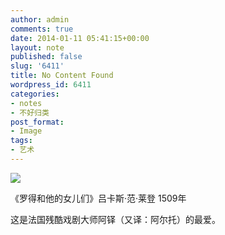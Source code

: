 ```yaml
---
author: admin
comments: true
date: 2014-01-11 05:41:15+00:00
layout: note
published: false
slug: '6411'
title: No Content Found
wordpress_id: 6411
categories:
- notes
- 不好归类
post_format:
- Image
tags:
- 艺术
---
```


![](http://www.baibanbao.net/wp-content/uploads/2014/01/tumblr_mz82grOQpS1qz6vj8o1_1280.jpg)

《罗得和他的女儿们》吕卡斯·范·莱登 1509年

这是法国残酷戏剧大师阿铎（又译：阿尔托）的最爱。

